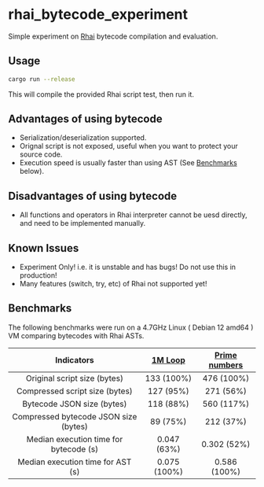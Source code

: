 # rhai_bytecode_experiment
Simple experiment on [Rhai](https://rhai.rs) bytecode compilation and evaluation.

## Usage

```bash
cargo run --release
```

This will compile the provided Rhai script test, then run it.

## Advantages of using bytecode

- Serialization/deserialization supported.
- Orignal script is not exposed, useful when you want to protect your source code.
- Execution speed is usually faster than using AST (See [Benchmarks](#Benchmarks) below).

## Disadvantages of using bytecode

- All functions and operators in Rhai interpreter cannot be uesd directly, and need to be implemented manually.

## Known Issues

- Experiment Only! i.e. it is unstable and has bugs! Do not use this in production!
- Many features (switch, try, etc) of Rhai not supported yet!

## Benchmarks

The following benchmarks were run on a 4.7GHz Linux ( Debian 12 amd64 ) VM comparing bytecodes with Rhai ASTs.

| Indicators | [1M Loop](scripts/speed_test.rhai) | [Prime numbers](scripts/prime.rhai) |
| :---: | :---: | :---: |
| Original script size (bytes) | 133 (100%) | 476 (100%) |
| Compressed script size (bytes) | 127 (95%) | 271 (56%) |
| Bytecode JSON size (bytes) | 118 (88%) | 560 (117%) |
| Compressed bytecode JSON size (bytes) | 89 (75%) | 212 (37%) |
| Median execution time for bytecode (s) | 0.047 (63%) | 0.302 (52%) |
| Median execution time for AST (s) | 0.075 (100%) | 0.586 (100%) |
